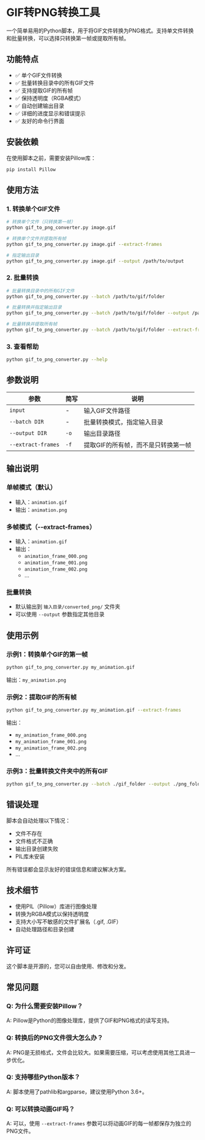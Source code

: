 # GIF转PNG转换工具

一个简单易用的Python脚本，用于将GIF文件转换为PNG格式。支持单文件转换和批量转换，可以选择只转换第一帧或提取所有帧。

## 功能特点

- ✅ 单个GIF文件转换
- ✅ 批量转换目录中的所有GIF文件
- ✅ 支持提取GIF的所有帧
- ✅ 保持透明度（RGBA模式）
- ✅ 自动创建输出目录
- ✅ 详细的进度显示和错误提示
- ✅ 友好的命令行界面

## 安装依赖

在使用脚本之前，需要安装Pillow库：

```bash
pip install Pillow
```

## 使用方法

### 1. 转换单个GIF文件

```bash
# 转换单个文件（只转换第一帧）
python gif_to_png_converter.py image.gif

# 转换单个文件并提取所有帧
python gif_to_png_converter.py image.gif --extract-frames

# 指定输出目录
python gif_to_png_converter.py image.gif --output /path/to/output
```

### 2. 批量转换

```bash
# 批量转换目录中的所有GIF文件
python gif_to_png_converter.py --batch /path/to/gif/folder

# 批量转换并指定输出目录
python gif_to_png_converter.py --batch /path/to/gif/folder --output /path/to/output

# 批量转换并提取所有帧
python gif_to_png_converter.py --batch /path/to/gif/folder --extract-frames
```

### 3. 查看帮助

```bash
python gif_to_png_converter.py --help
```

## 参数说明

| 参数 | 简写 | 说明 |
|------|------|------|
| `input` | - | 输入GIF文件路径 |
| `--batch DIR` | - | 批量转换模式，指定输入目录 |
| `--output DIR` | `-o` | 输出目录路径 |
| `--extract-frames` | `-f` | 提取GIF的所有帧，而不是只转换第一帧 |

## 输出说明

### 单帧模式（默认）
- 输入：`animation.gif`
- 输出：`animation.png`

### 多帧模式（--extract-frames）
- 输入：`animation.gif`
- 输出：
  - `animation_frame_000.png`
  - `animation_frame_001.png`
  - `animation_frame_002.png`
  - ...

### 批量转换
- 默认输出到 `输入目录/converted_png/` 文件夹
- 可以使用 `--output` 参数指定其他目录

## 使用示例

### 示例1：转换单个GIF的第一帧
```bash
python gif_to_png_converter.py my_animation.gif
```
输出：`my_animation.png`

### 示例2：提取GIF的所有帧
```bash
python gif_to_png_converter.py my_animation.gif --extract-frames
```
输出：
- `my_animation_frame_000.png`
- `my_animation_frame_001.png`
- `my_animation_frame_002.png`
- ...

### 示例3：批量转换文件夹中的所有GIF
```bash
python gif_to_png_converter.py --batch ./gif_folder --output ./png_folder
```

## 错误处理

脚本会自动处理以下情况：
- 文件不存在
- 文件格式不正确
- 输出目录创建失败
- PIL库未安装

所有错误都会显示友好的错误信息和建议解决方案。

## 技术细节

- 使用PIL（Pillow）库进行图像处理
- 转换为RGBA模式以保持透明度
- 支持大小写不敏感的文件扩展名（.gif, .GIF）
- 自动处理路径和目录创建

## 许可证

这个脚本是开源的，您可以自由使用、修改和分发。

## 常见问题

### Q: 为什么需要安装Pillow？
A: Pillow是Python的图像处理库，提供了GIF和PNG格式的读写支持。

### Q: 转换后的PNG文件很大怎么办？
A: PNG是无损格式，文件会比较大。如果需要压缩，可以考虑使用其他工具进一步优化。

### Q: 支持哪些Python版本？
A: 脚本使用了pathlib和argparse，建议使用Python 3.6+。

### Q: 可以转换动画GIF吗？
A: 可以，使用 `--extract-frames` 参数可以将动画GIF的每一帧都保存为独立的PNG文件。
